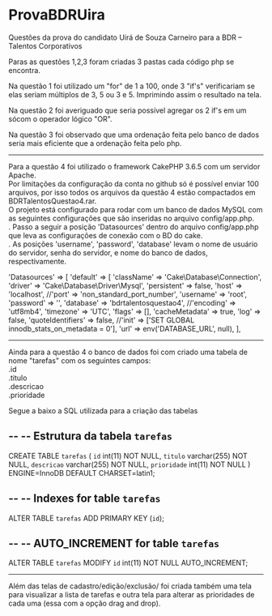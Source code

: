 # ProvaBDRUira
Questões da prova do candidato Uirá de Souza Carneiro para a BDR – Talentos Corporativos

Paras as questões 1,2,3 foram criadas 3 pastas cada código php se encontra.

Na questão 1 foi utilizado um "for" de 1 a 100, onde 3 "if's" verificariam se elas seriam múltiplos de 3, 5 ou 3 e 5. Imprimindo assim o resultado na tela.

Na questão 2 foi averiguado que seria possível agregar os 2 if's em um sócom o operador lógico "OR".

Na questão 3 foi observado que uma ordenação feita pelo banco de dados seria mais eficiente que a ordenação feita pelo php.

----------------------------------------------------------------------------------------------------------------------------------------

Para a questão 4 foi utilizado o framework CakePHP 3.6.5 com um servidor Apache. <br>
Por limitações da configuração da conta no github só é possível enviar 100 arquivos, por isso todos os arquivos da questão 4 estão compactados em BDRTalentosQuestao4.rar. <br>
O projeto está configurado para rodar com um banco de dados MySQL com as seguintes configurações que são inseridas no arquivo config/app.php. <br>
. Passo a seguir a posição 'Datasources' dentro do arquivo config/app.php que leva as configurações de conexão com o BD do cake. <br>
. As posições 'username', 'password', 'database' levam o nome de usuário do servidor, senha do servidor, e nome do banco de dados, respectivamente. <br>


'Datasources' => [
        'default' => [
            'className' => 'Cake\Database\Connection',
            'driver' => 'Cake\Database\Driver\Mysql',
            'persistent' => false,
            'host' => 'localhost',
            //'port' => 'non_standard_port_number',
            'username' => 'root',
            'password' => '',
            'database' => 'bdrtalentosquestao4',
            //'encoding' => 'utf8mb4',
            'timezone' => 'UTC',
            'flags' => [],
            'cacheMetadata' => true,
            'log' => false,
            'quoteIdentifiers' => false,
            //'init' => ['SET GLOBAL innodb_stats_on_metadata = 0'],
            'url' => env('DATABASE_URL', null),
        ],
        
 
---------------------------------------------------------------------------------------------------------------------------------------        
        
Ainda para a questão 4 o banco de dados foi com criado uma tabela de nome "tarefas" com os seguintes campos: <br>
.id <br>
.titulo <br>
.descricao <br>
.prioridade <br>

Segue a baixo a SQL utilizada para a criação das tabelas <br>

--
-- Estrutura da tabela `tarefas`
--

CREATE TABLE `tarefas` (
  `id` int(11) NOT NULL,
  `titulo` varchar(255) NOT NULL,
  `descricao` varchar(255) NOT NULL,
  `prioridade` int(11) NOT NULL
) ENGINE=InnoDB DEFAULT CHARSET=latin1;


--
-- Indexes for table `tarefas`
--
ALTER TABLE `tarefas`
  ADD PRIMARY KEY (`id`);


--
-- AUTO_INCREMENT for table `tarefas`
--
ALTER TABLE `tarefas`
  MODIFY `id` int(11) NOT NULL AUTO_INCREMENT;
  
----------------------------------------------------------------------------------------------------------------------------------------

Além das telas de cadastro/edição/exclusão/ foi criada também uma tela para visualizar a lista de tarefas e outra tela para alterar as prioridades de cada uma (essa com a opção drag and drop).
